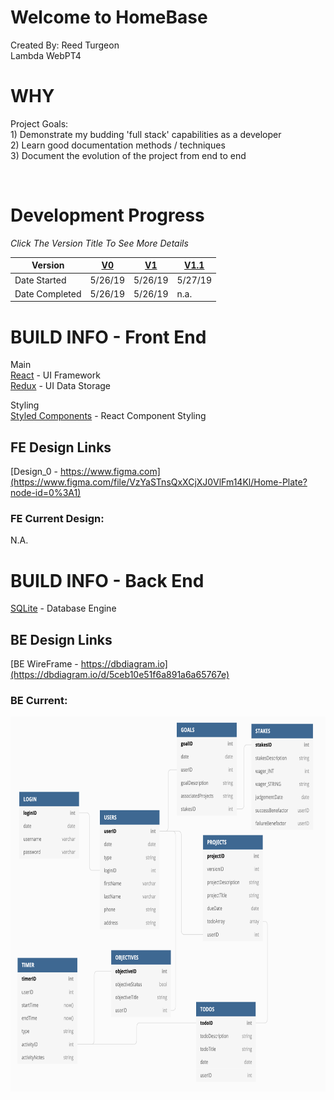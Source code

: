 # Welcome to HomeBase
Created By: Reed Turgeon <br>
Lambda WebPT4

# WHY
Project Goals: <br>
    1) Demonstrate my budding 'full stack' capabilities as a developer <br>
    2) Learn good documentation methods / techniques <br>
    3) Document the evolution of the project from end to end <br>

<br>

# Development Progress
*Click The Version Title To See More Details*

Version | [V0](readMe_docs/V0.md) | [V1](readMe_docs/V1.md) | [V1.1](readMe_docs/V1_1.md)
--- | --- | --- | ---
Date Started  | 5/26/19 | 5/26/19 | 5/27/19 
Date Completed  | 5/26/19 | 5/26/19 | n.a. 

# BUILD INFO - Front End
Main <br>
[React](https://reactjs.org/) - UI Framework <br>
[Redux](https://redux.js.org/) - UI Data Storage <br>

Styling <br>
[Styled Components](https://www.styled-components.com/) - React Component Styling 

## FE Design Links
[Design_0 - https://www.figma.com](https://www.figma.com/file/VzYaSTnsQxXCjXJ0VlFm14Kl/Home-Plate?node-id=0%3A1) <br>

### FE Current Design:
N.A.



# BUILD INFO - Back End
[SQLite](https://www.sqlite.org/index.html) - Database Engine <br>

## BE Design Links
[BE WireFrame - https://dbdiagram.io](https://dbdiagram.io/d/5ceb10e51f6a891a6a65767e) <br>

### BE Current:
<img src='/readMe_imgs/HomeBase_DB_Design0.png' height='600'>















